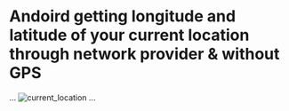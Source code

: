 # Andoird getting longitude and latitude of your current location through network provider & without GPS
...
![current_location](https://user-images.githubusercontent.com/16924166/30772444-8c6738ee-a074-11e7-8448-2a64d5a88531.png)
...
